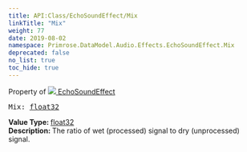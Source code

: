 ```yaml
---
title: API:Class/EchoSoundEffect/Mix
linkTitle: "Mix"
weight: 77
date: 2019-08-02
namespace: Primrose.DataModel.Audio.Effects.EchoSoundEffect.Mix
deprecated: false
no_list: true
toc_hide: true
---
```

Property of <a href="/docs/api-reference/Class/EchoSoundEffect"><img src="/icons/silk/soundwave.png"/>&nbsp;EchoSoundEffect</a>
<pre class="method-declaration">
Mix: <a class="type" href="/docs/api-reference/System/Primitives#single">float32</a></pre>
<b>Value Type: </b>
<a class="type" href="/docs/api-reference/System/Primitives#single">float32</a>
<br/>
<b>Description: </b>
The ratio of wet (processed) signal to dry (unprocessed) signal.

